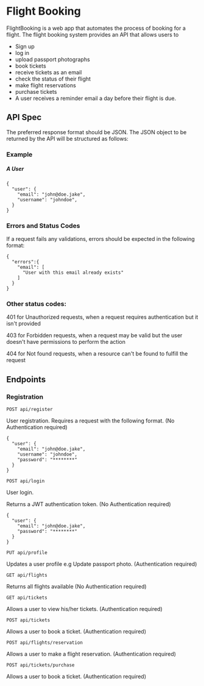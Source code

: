 # Flight Booking
FlightBooking is a web app that automates the process of booking for a flight.
The flight booking system provides an API that allows users to 

* Sign up
* log in
* upload passport photographs
* book tickets
* receive tickets as an email
* check the status of their flight
* make flight reservations
* purchase tickets
* A user receives a reminder email a day before their flight is due.

## API Spec
The preferred response format should be JSON.
The JSON object to be returned by the API will be structured as follows:
### Example
##### A User 
```source-json
{
  "user": {
    "email": "john@doe.jake",
    "username": "johndoe",
  }
}
```
### Errors and Status Codes
If a request fails any validations, errors should be expected in the following format:
```source-json
{
  "errors":{
    "email": [
      "User with this email already exists"
    ]
  }
}
```
### Other status codes:
401 for Unauthorized requests, when a request requires authentication but it isn't provided

403 for Forbidden requests, when a request may be valid but the user doesn't have permissions to perform the action

404 for Not found requests, when a resource can't be found to fulfill the request

## Endpoints
### Registration

`POST api/register`

User registration.
Requires a request with the following format. (No Authentication required)
```source-json
{
  "user": {
    "email": "john@doe.jake",
    "username": "johndoe",
    "password": "********"
  }
}
```
`POST api/login`

User login.

Returns a JWT authentication token. (No Authentication required)
```source-json
{
  "user": {
    "email": "john@doe.jake",
    "password": "********"
  }
}
```
`PUT api/profile`

Updates a user profile e.g Update passport photo. (Authentication required)

`GET api/flights`

Returns all flights available (No Authentication required)

`GET api/tickets` 

Allows a user to view his/her tickets. (Authentication required)

`POST api/tickets` 

Allows a user to book a ticket. (Authentication required)

`POST api/flights/reservation`

Allows a user to make a flight reservation. (Authentication required)

`POST api/tickets/purchase` 

Allows a user to book a ticket. (Authentication required)